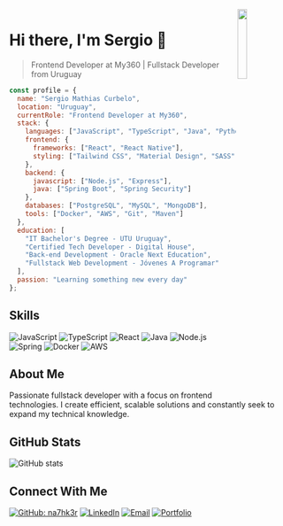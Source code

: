 <img width="18%" height="auto" src="https://user-images.githubusercontent.com/104522465/216482629-9377f6cd-fab4-4782-bb9b-7955dde461d3.png" align="right" />

# Hi there, I'm Sergio 👋

> Frontend Developer at My360 | Fullstack Developer from Uruguay

```javascript
const profile = {
  name: "Sergio Mathias Curbelo",
  location: "Uruguay",
  currentRole: "Frontend Developer at My360",
  stack: {
    languages: ["JavaScript", "TypeScript", "Java", "Python", "HTML", "CSS"],
    frontend: {
      frameworks: ["React", "React Native"],
      styling: ["Tailwind CSS", "Material Design", "SASS"]
    },
    backend: {
      javascript: ["Node.js", "Express"],
      java: ["Spring Boot", "Spring Security"]
    },
    databases: ["PostgreSQL", "MySQL", "MongoDB"],
    tools: ["Docker", "AWS", "Git", "Maven"]
  },
  education: [
    "IT Bachelor's Degree - UTU Uruguay",
    "Certified Tech Developer - Digital House",
    "Back-end Development - Oracle Next Education",
    "Fullstack Web Development - Jóvenes A Programar"
  ],
  passion: "Learning something new every day"
};
```

## Skills

![JavaScript](https://img.shields.io/badge/JavaScript-F7DF1E?style=flat-square&logo=javascript&logoColor=black)
![TypeScript](https://img.shields.io/badge/TypeScript-3178C6?style=flat-square&logo=typescript&logoColor=white)
![React](https://img.shields.io/badge/React-61DAFB?style=flat-square&logo=react&logoColor=black)
![Java](https://img.shields.io/badge/Java-ED8B00?style=flat-square&logo=openjdk&logoColor=white)
![Node.js](https://img.shields.io/badge/Node.js-339933?style=flat-square&logo=node.js&logoColor=white)
![Spring](https://img.shields.io/badge/Spring-6DB33F?style=flat-square&logo=spring&logoColor=white)
![Docker](https://img.shields.io/badge/Docker-2496ED?style=flat-square&logo=docker&logoColor=white)
![AWS](https://img.shields.io/badge/AWS-232F3E?style=flat-square&logo=amazon-aws&logoColor=white)

## About Me

Passionate fullstack developer with a focus on frontend technologies. I create efficient, scalable solutions and constantly seek to expand my technical knowledge.

## GitHub Stats

![GitHub stats](https://github-readme-stats.vercel.app/api?username=na7hk3r&show_icons=true&theme=tokyonight&hide_border=true&count_private=true&hide_title=true)

## Connect With Me

[![GitHub: na7hk3r](https://img.shields.io/github/followers/na7hk3r?label=follow&style=social)](https://github.com/na7hk3r)
[![LinkedIn](https://img.shields.io/badge/LinkedIn-0077B5?style=flat-square&logo=linkedin&logoColor=white)](https://www.linkedin.com/in/smcurbelo/)
[![Email](https://img.shields.io/badge/Email-D14836?style=flat-square&logo=gmail&logoColor=white)](mailto:sergiomcurbelo5@gmail.com)
[![Portfolio](https://img.shields.io/badge/Portfolio-3e8d92?style=flat-square&logo=About.me&logoColor=white)](https://smcurbelo.vercel.app)
